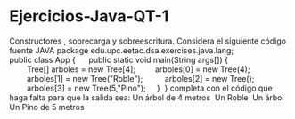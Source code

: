 # Ejercicios-Java-QT-1
Constructores , sobrecarga y sobreescritura.
Considera el siguiente código fuente JAVA
package edu.upc.eetac.dsa.exercises.java.lang; 
public class App { 
    public static void main(String args[]) { 
        Tree[] arboles = new Tree[4];
        arboles[0] = new Tree(4); 
        arboles[1] = new Tree("Roble"); 
        arboles[2] = new Tree(); 
        arboles[3] = new Tree(5,"Pino");
    } 
}
completa con el código que haga falta para que la salida sea:
Un árbol de 4 metros 
Un Roble 
Un árbol 
Un Pino de 5 metros
